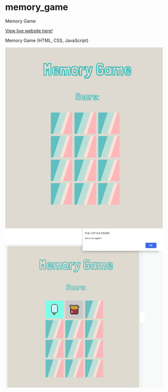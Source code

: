 # memory_game
Memory Game 

[View live website here!](http://127.0.0.1:5500/index.html)

Memory Game (HTML, CSS, JavaScript)

![Image_1](images/1.html.png)
![Image_2](./images/2.png) 
